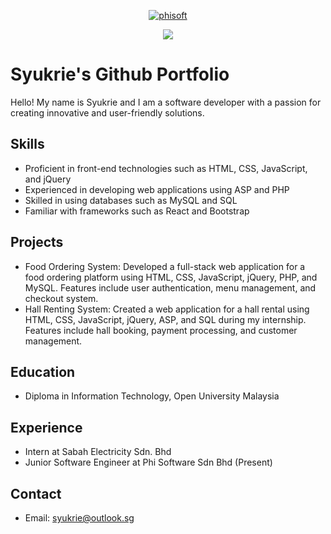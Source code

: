 <p align="center">
    <a href="https://github.com/phisoft" target="_blank">
        <img alt="phisoft" title="phisoft-logo" src="https://custom-icon-badges.demolab.com/badge/phisoft-800000.svg?style=for-the-badge&logo=phisoft-logo"/>
    </a>
</p>
<p align="center">
    <a href="https://github.com/xSyukrie" target="_blank">
        <img src="https://streak-stats.demolab.com?user=xSyukrie&theme=blueberry&hide_border=true&border_radius=10&date_format=M%20j%5B%2C%20Y%5D&dates=237FCB"/>
    </a>
</p>

# Syukrie's Github Portfolio

Hello! My name is Syukrie and I am a software developer with a passion for creating innovative and user-friendly solutions.

## Skills

- Proficient in front-end technologies such as HTML, CSS, JavaScript, and jQuery
- Experienced in developing web applications using ASP and PHP
- Skilled in using databases such as MySQL and SQL
- Familiar with frameworks such as React and Bootstrap

## Projects

- Food Ordering System: Developed a full-stack web application for a food ordering platform using HTML, CSS, JavaScript, jQuery, PHP, and MySQL. Features include user authentication, menu management, and checkout system.
- Hall Renting System: Created a web application for a hall rental using HTML, CSS, JavaScript, jQuery, ASP, and SQL during my internship. Features include hall booking, payment processing, and customer management.

## Education

- Diploma in Information Technology, Open University Malaysia

## Experience

- Intern at Sabah Electricity Sdn. Bhd
- Junior Software Engineer at Phi Software Sdn Bhd (Present)

## Contact

- Email: syukrie@outlook.sg
